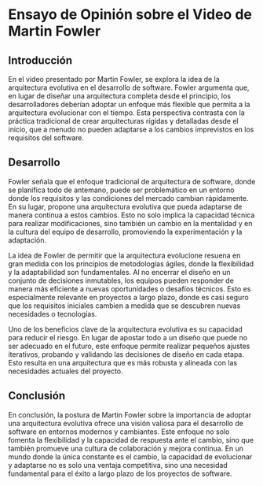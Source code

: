 # Ensayo de Opinión sobre el Video de Martin Fowler

## Introducción

En el video presentado por Martin Fowler, se explora la idea de la arquitectura evolutiva en el desarrollo de software. Fowler argumenta que, en lugar de diseñar una arquitectura completa desde el principio, los desarrolladores deberían adoptar un enfoque más flexible que permita a la arquitectura evolucionar con el tiempo. Esta perspectiva contrasta con la práctica tradicional de crear arquitecturas rígidas y detalladas desde el inicio, que a menudo no pueden adaptarse a los cambios imprevistos en los requisitos del software.

## Desarrollo

Fowler señala que el enfoque tradicional de arquitectura de software, donde se planifica todo de antemano, puede ser problemático en un entorno donde los requisitos y las condiciones del mercado cambian rápidamente. En su lugar, propone una arquitectura evolutiva que pueda adaptarse de manera continua a estos cambios. Esto no solo implica la capacidad técnica para realizar modificaciones, sino también un cambio en la mentalidad y en la cultura del equipo de desarrollo, promoviendo la experimentación y la adaptación.

La idea de Fowler de permitir que la arquitectura evolucione resuena en gran medida con los principios de metodologías ágiles, donde la flexibilidad y la adaptabilidad son fundamentales. Al no encerrar el diseño en un conjunto de decisiones inmutables, los equipos pueden responder de manera más eficiente a nuevas oportunidades o desafíos técnicos. Esto es especialmente relevante en proyectos a largo plazo, donde es casi seguro que los requisitos iniciales cambien a medida que se descubren nuevas necesidades o tecnologías.

Uno de los beneficios clave de la arquitectura evolutiva es su capacidad para reducir el riesgo. En lugar de apostar todo a un diseño que puede no ser adecuado en el futuro, este enfoque permite realizar pequeños ajustes iterativos, probando y validando las decisiones de diseño en cada etapa. Esto resulta en una arquitectura que es más robusta y alineada con las necesidades actuales del proyecto.

## Conclusión

En conclusión, la postura de Martin Fowler sobre la importancia de adoptar una arquitectura evolutiva ofrece una visión valiosa para el desarrollo de software en entornos modernos y cambiantes. Este enfoque no solo fomenta la flexibilidad y la capacidad de respuesta ante el cambio, sino que también promueve una cultura de colaboración y mejora continua. En un mundo donde la única constante es el cambio, la capacidad de evolucionar y adaptarse no es solo una ventaja competitiva, sino una necesidad fundamental para el éxito a largo plazo de los proyectos de software.
